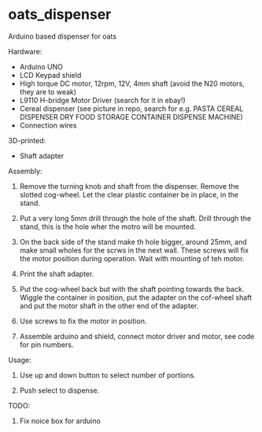 # oats_dispenser
Arduino based dispenser for oats

Hardware:
* Arduino UNO
* LCD Keypad shield
* High torque DC motor, 12rpm, 12V, 4mm shaft (avoid the N20 motors, they are to weak)
* L9110 H-bridge Motor Driver (search for it in ebay!)
* Cereal dispenser (see picture in repo, search for e.g. PASTA CEREAL DISPENSER DRY FOOD STORAGE CONTAINER DISPENSE MACHINE)
* Connection wires

3D-printed:
* Shaft adapter

Assembly:

1. Remove the turning knob and shaft from the dispenser. Remove the slotted cog-wheel. Let the clear plastic container be in place, in the stand.

2. Put a very long 5mm drill through the hole of the shaft. Drill through the stand, this is the hole wher the motro will be mounted.

3. On the back side of the stand make th hole bigger, around 25mm, and make small wholes for the scrws in the next wall. These screws will fix the motor position during operation. Wait with mounting of teh motor.

4. Print the shaft adapter.

5. Put the cog-wheel back but with the shaft pointing towards the back. Wiggle the container in position, put the adapter on the cof-wheel shaft and put the motor shaft in the other end of the adapter. 

6. Use screws to fix the motor in position. 

7. Assemble arduino and shield, connect motor driver and motor, see code for pin numbers.

Usage:

1. Use up and down button to select number of portions.

2. Push select to dispense.

TODO:

1. Fix noice box for arduino
